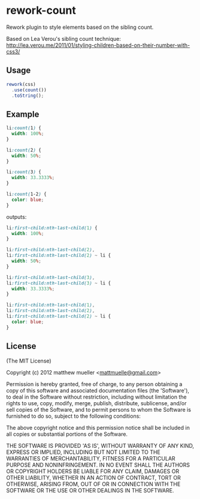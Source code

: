 
# rework-count

  Rework plugin to style elements based on the sibling count.

  Based on Lea Verou's sibling count technique: http://lea.verou.me/2011/01/styling-children-based-on-their-number-with-css3/

## Usage

```js
rework(css)
  .use(count())
  .toString();
```

## Example

```css
li:count(1) {
  width: 100%;
}

li:count(2) {
  width: 50%;
}

li:count(3) {
  width: 33.3333%;
}

li:count(1-2) {
  color: blue;
}
```

outputs:

```css
li:first-child:nth-last-child(1) {
  width: 100%;
}

li:first-child:nth-last-child(2),
li:first-child:nth-last-child(2) ~ li {
  width: 50%;
}

li:first-child:nth-last-child(3),
li:first-child:nth-last-child(3) ~ li {
  width: 33.3333%;
}

li:first-child:nth-last-child(1),
li:first-child:nth-last-child(2),
li:first-child:nth-last-child(2) ~ li {
  color: blue;
}
```

## License

(The MIT License)

Copyright (c) 2012 matthew mueller &lt;mattmuelle@gmail.com&gt;

Permission is hereby granted, free of charge, to any person obtaining
a copy of this software and associated documentation files (the
'Software'), to deal in the Software without restriction, including
without limitation the rights to use, copy, modify, merge, publish,
distribute, sublicense, and/or sell copies of the Software, and to
permit persons to whom the Software is furnished to do so, subject to
the following conditions:

The above copyright notice and this permission notice shall be
included in all copies or substantial portions of the Software.

THE SOFTWARE IS PROVIDED 'AS IS', WITHOUT WARRANTY OF ANY KIND,
EXPRESS OR IMPLIED, INCLUDING BUT NOT LIMITED TO THE WARRANTIES OF
MERCHANTABILITY, FITNESS FOR A PARTICULAR PURPOSE AND NONINFRINGEMENT.
IN NO EVENT SHALL THE AUTHORS OR COPYRIGHT HOLDERS BE LIABLE FOR ANY
CLAIM, DAMAGES OR OTHER LIABILITY, WHETHER IN AN ACTION OF CONTRACT,
TORT OR OTHERWISE, ARISING FROM, OUT OF OR IN CONNECTION WITH THE
SOFTWARE OR THE USE OR OTHER DEALINGS IN THE SOFTWARE.
